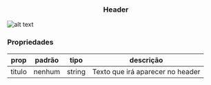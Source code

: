 <h3 align="center">Header</h3> 

![alt text](https://raw.githubusercontent.com/vitoralvesdev/react-native-componentes/master/prints/Header.jpeg)

### Propriedades 
| prop | padrão | tipo | descrição |
| ---- | ---- | ----| ---- |
| titulo | nenhum | string | Texto que irá aparecer no header |